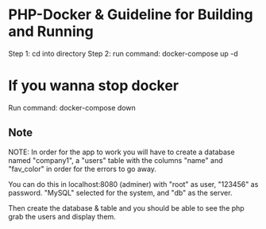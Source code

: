 # PHP-Docker & Guideline for Building and Running

Step 1: cd into directory
Step 2: run command: docker-compose up -d

# If you wanna stop docker
Run command: docker-compose down

## Note
NOTE: In order for the app to work you will have to create a database named "company1", a "users" table with the columns "name" and "fav_color" in order for the errors to go away.

You can do this in localhost:8080 (adminer) with "root" as user, "123456" as password. "MySQL" selected for the system, and "db" as the server.

Then create the database & table and you should be able to see the php grab the users and display them.
